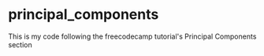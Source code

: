 # principal_components
This is my code following the freecodecamp tutorial's Principal Components section
